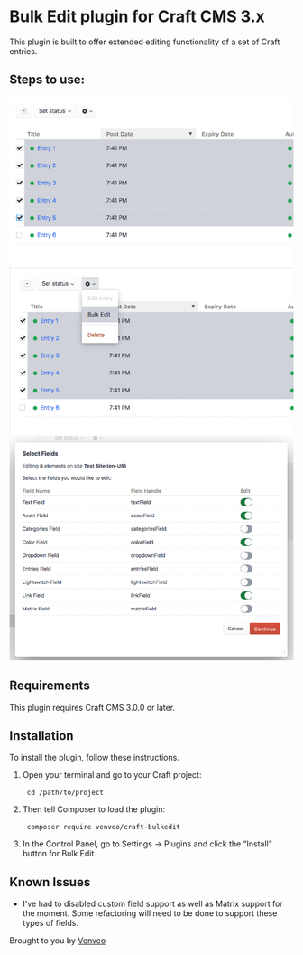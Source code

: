 # Bulk Edit plugin for Craft CMS 3.x
This plugin is built to offer extended editing functionality of a set of Craft entries.

## Steps to use:
![Screenshot](resources/img/screenshot1.png)
![Screenshot](resources/img/screenshot2.png)
![Screenshot](resources/img/screenshot3.png)

## Requirements

This plugin requires Craft CMS 3.0.0 or later.

## Installation

To install the plugin, follow these instructions.

1. Open your terminal and go to your Craft project:

        cd /path/to/project

2. Then tell Composer to load the plugin:

        composer require venveo/craft-bulkedit

3. In the Control Panel, go to Settings → Plugins and click the “Install” button for Bulk Edit.

## Known Issues
* I've had to disabled custom field support as well as Matrix support for the moment. Some refactoring will need to be done to support these types of fields.

Brought to you by [Venveo](https://venveo.com)

